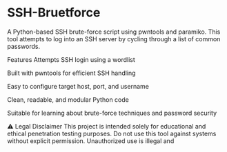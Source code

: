 # SSH-Bruetforce
A Python-based SSH brute-force script using pwntools and paramiko. This tool attempts to log into an SSH server by cycling through a list of common passwords.

Features
Attempts SSH login using a wordlist

Built with pwntools for efficient SSH handling

Easy to configure target host, port, and username

Clean, readable, and modular Python code

Suitable for learning about brute-force techniques and password security

⚠️ Legal Disclaimer
This project is intended solely for educational and ethical penetration testing purposes.
Do not use this tool against systems without explicit permission. Unauthorized use is illegal and
